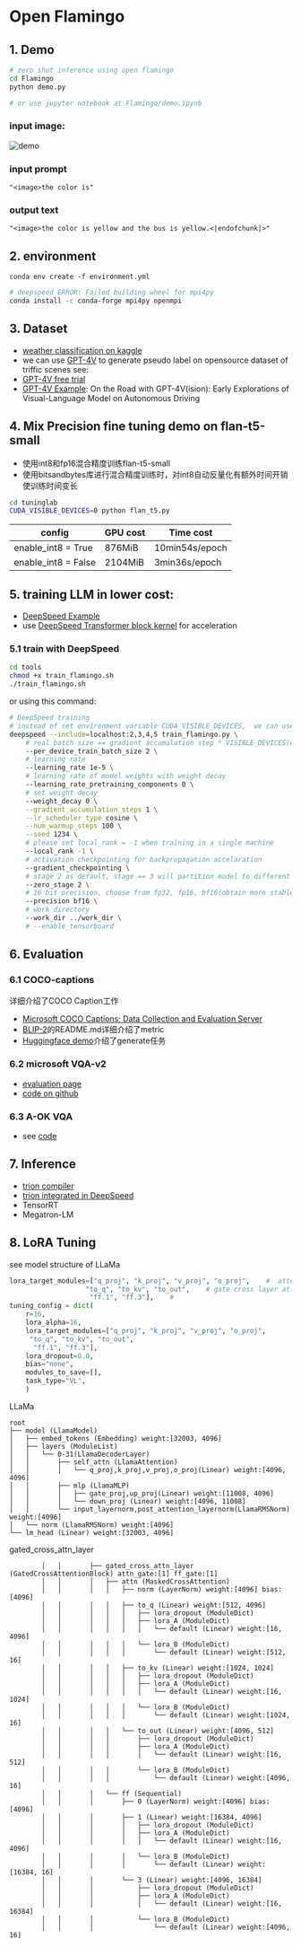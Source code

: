 # Open Flamingo

## 1. Demo
```bash 
# zero shot inference using open flamingo
cd Flamingo
python demo.py

# or use jupyter notebook at Flamingo/demo.ipynb
```
### input image:  
![demo](./Flamingo/images/yellow_bus.jpg)
### input prompt
```
"<image>the color is"
```
### output text
```
"<image>the color is yellow and the bus is yellow.<|endofchunk|>"
```
## 2. environment
```
conda env create -f environment.yml
```

```bash
# deepspeed ERROR: Failed building wheel for mpi4py
conda install -c conda-forge mpi4py openmpi
```
## 3. Dataset
- [weather classification on kaggle](https://www.kaggle.com/datasets/jehanbhathena/weather-dataset/data)
- we can use [GPT-4V](https://openai.com/research/gpt-4v-system-card) to generate pseudo label on opensource dataset of triffic scenes
see: 
- [GPT-4V free trial](https://www.gpt4v.net/zh-CN)
- [GPT-4V Example](https://mp.weixin.qq.com/s/JoWtS5LP-QJGiH3a9ZSLcQ): On the Road with GPT-4V(ision): Early Explorations of Visual-Language Model on Autonomous Driving
## 4. Mix Precision fine tuning demo on flan-t5-small
- 使用int8和fp16混合精度训练flan-t5-small
- 使用bitsandbytes库进行混合精度训练时，对int8自动反量化有额外时间开销使训练时间变长
```bash
cd tuninglab
CUDA_VISIBLE_DEVICES=0 python flan_t5.py
```
|config|GPU cost| Time cost|
|-|-|-|
| enable_int8 = True|876MiB| 10min54s/epoch|
| enable_int8 = False|2104MiB| 3min36s/epoch|

## 5. training LLM in lower cost:
- [DeepSpeed Example](https://www.philschmid.de/fine-tune-flan-t5-deepspeed)
- use [DeepSpeed Transformer block kernel](https://www.deepspeed.ai/tutorials/bert-finetuning/) for acceleration 
### 5.1 train with DeepSpeed 
```bash
cd tools
chmod +x train_flamingo.sh
./train_flamingo.sh
```
or using this command:
```bash
# DeepSpeed training 
# instead of set environment variable CUDA_VISIBLE_DEVICES,  we can use --include to specify which gpu to use
deepspeed --include=localhost:2,3,4,5 train_flamingo.py \
    # real batch size == gradient accumulation step * VISIBLE_DEVICES(world_size) * per_device_train_batch_size 
    --per_device_train_batch_size 2 \
    # learning rate
    --learning_rate 1e-5 \
    # learning rate of model weights with weight decay
    --learning_rate_pretraining_components 0 \
    # set weight decay
    --weight_decay 0 \
    --gradient_accumulation_steps 1 \
    --lr_scheduler_type cosine \
    --num_warmup_steps 100 \
    --seed 1234 \
    # please set local_rank = -1 when training in a single machine
    --local_rank -1 \
    # activation checkpointing for backpropagation accelaration
    --gradient_checkpointing \
    # stage 2 as default, stage == 3 will partition model to different devices
    --zero_stage 2 \
    # 16 bit precision, choose from fp32, fp16, bf16(obtain more stable training than fp16, see how to tain FLAN-T5 paper)
    --precision bf16 \
    # work directory
    --work_dir ../work_dir \
    # --enable_tensorboard
```
## 6. Evaluation 
### 6.1 COCO-captions
详细介绍了COCO Caption工作
- [Microsoft COCO Captions: Data Collection and Evaluation Server](https://www.arxiv-vanity.com/papers/1504.00325/)
- [BLIP-2](https://github.com/salesforce/LAVIS/blob/main/dataset_card/coco_caption.md)的README.md详细介绍了metric
- [Huggingface demo](https://github.com/huggingface/blog/blob/main/notebooks/02_how_to_generate.ipynb)介绍了generate任务
### 6.2 microsoft VQA-v2
- [evaluation page](https://visualqa.org/evaluation.html)
- [code on github](https://github.com/GT-Vision-Lab/VQA)
### 6.3 A-OK VQA
- see [code](https://github.com/allenai/aokvqa/tree/main/evaluation)
## 7. Inference
- [trion compiler](https://github.com/openai/triton)
- [trion integrated in DeepSpeed](https://github.com/microsoft/DeepSpeed/blob/master/blogs/deepspeed-triton/README.md)
- TensorRT
- Megatron-LM

## 8. LoRA Tuning

see model structure of LLaMa
```python
lora_target_modules=["q_proj", "k_proj", "v_proj", "o_proj",    #  attention layer in LLaMa
                   "to_q", "to_kv", "to_out",    # gate cross layer attention 
                    "ff.1", "ff.3"],    # 
tuning_config = dict(
    r=16,
    lora_alpha=16,
    lora_target_modules=["q_proj", "k_proj", "v_proj", "o_proj",
     "to_q", "to_kv", "to_out",
      "ff.1", "ff.3"],
    lora_dropout=0.0,
    bias="none",
    modules_to_save=[],
    task_type="VL",
    )

```
LLaMa
```
root
├── model (LlamaModel)
│   ├── embed_tokens (Embedding) weight:[32003, 4096]
│   ├── layers (ModuleList)
│   │   └── 0-31(LlamaDecoderLayer)
│   │       ├── self_attn (LlamaAttention)
│   │       │   └── q_proj,k_proj,v_proj,o_proj(Linear) weight:[4096, 4096]
│   │       ├── mlp (LlamaMLP)
│   │       │   ├── gate_proj,up_proj(Linear) weight:[11008, 4096]
│   │       │   └── down_proj (Linear) weight:[4096, 11008]
│   │       └── input_layernorm,post_attention_layernorm(LlamaRMSNorm) weight:[4096]
│   └── norm (LlamaRMSNorm) weight:[4096]
└── lm_head (Linear) weight:[32003, 4096]
```
gated_cross_attn_layer
```
        │   │       ├── gated_cross_attn_layer (GatedCrossAttentionBlock) attn_gate:[1] ff_gate:[1]
        │   │       │   ├── attn (MaskedCrossAttention)
        │   │       │   │   ├── norm (LayerNorm) weight:[4096] bias:[4096]
        │   │       │   │   ├── to_q (Linear) weight:[512, 4096]
        │   │       │   │   │   ├── lora_dropout (ModuleDict)
        │   │       │   │   │   ├── lora_A (ModuleDict)
        │   │       │   │   │   │   └── default (Linear) weight:[16, 4096]
        │   │       │   │   │   └── lora_B (ModuleDict)
        │   │       │   │   │       └── default (Linear) weight:[512, 16]
        │   │       │   │   ├── to_kv (Linear) weight:[1024, 1024]
        │   │       │   │   │   ├── lora_dropout (ModuleDict)
        │   │       │   │   │   ├── lora_A (ModuleDict)
        │   │       │   │   │   │   └── default (Linear) weight:[16, 1024]
        │   │       │   │   │   └── lora_B (ModuleDict)
        │   │       │   │   │       └── default (Linear) weight:[1024, 16]
        │   │       │   │   └── to_out (Linear) weight:[4096, 512]
        │   │       │   │       ├── lora_dropout (ModuleDict)
        │   │       │   │       ├── lora_A (ModuleDict)
        │   │       │   │       │   └── default (Linear) weight:[16, 512]
        │   │       │   │       └── lora_B (ModuleDict)
        │   │       │   │           └── default (Linear) weight:[4096, 16]
        │   │       │   └── ff (Sequential)
        │   │       │       ├── 0 (LayerNorm) weight:[4096] bias:[4096]
        │   │       │       ├── 1 (Linear) weight:[16384, 4096]
        │   │       │       │   ├── lora_dropout (ModuleDict)
        │   │       │       │   ├── lora_A (ModuleDict)
        │   │       │       │   │   └── default (Linear) weight:[16, 4096]
        │   │       │       │   └── lora_B (ModuleDict)
        │   │       │       │       └── default (Linear) weight:[16384, 16]
        │   │       │       └── 3 (Linear) weight:[4096, 16384]
        │   │       │           ├── lora_dropout (ModuleDict)
        │   │       │           ├── lora_A (ModuleDict)
        │   │       │           │   └── default (Linear) weight:[16, 16384]
        │   │       │           └── lora_B (ModuleDict)
        │   │       │               └── default (Linear) weight:[4096, 16]
```